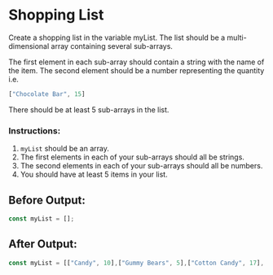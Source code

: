 # Shopping List

Create a shopping list in the variable myList. The list should be a multi-dimensional array containing several sub-arrays.

The first element in each sub-array should contain a string with the name of the item. The second element should be a number representing the quantity i.e.

```javascript
["Chocolate Bar", 15]
```

There should be at least 5 sub-arrays in the list.

### Instructions:
1. `myList` should be an array.
2. The first elements in each of your sub-arrays should all be strings.
3. The second elements in each of your sub-arrays should all be numbers.
4. You should have at least 5 items in your list.

## Before Output:
```javascript
const myList = [];
```

## After Output:
```javascript
const myList = [["Candy", 10],["Gummy Bears", 5],["Cotton Candy", 17],["Chips", 2],["Ice Cream", 4]];
```